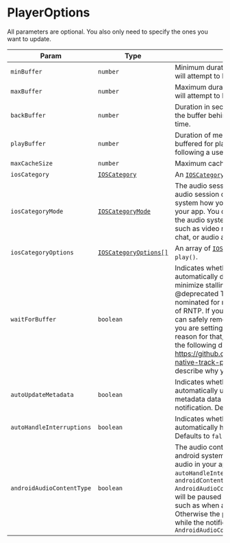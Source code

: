 # PlayerOptions

All parameters are optional. You also only need to specify the ones you want to update.

| Param | Type | Description | Android | iOS |
|-------|------|-------------|---------|-----|
| `minBuffer` | `number` | Minimum duration of media that the player will attempt to buffer in seconds. | ✅ | ✅ |
| `maxBuffer` | `number` | Maximum duration of media that the player will attempt to buffer in seconds. | ✅ | ❌ |
| `backBuffer` | `number` | Duration in seconds that should be kept in the buffer behind the current playhead time. | ✅ | ❌ |
| `playBuffer` | `number` | Duration of media in seconds that must be buffered for playback to start or resume following a user action such as a seek. | ✅ | ❌ |
| `maxCacheSize` | `number` | Maximum cache size in kilobytes. | ✅ | ❌ |
| `iosCategory` | [`IOSCategory`](../constants/ios-category.md) | An [`IOSCategory`](../constants/ios-category.md). Sets on `play()`. | ❌ | ✅  |
| `iosCategoryMode` | [`IOSCategoryMode`](../constants/ios-category-mode.md) | The audio session mode, together with the audio session category, indicates to the system how you intend to use audio in your app. You can use a mode to configure the audio system for specific use cases such as video recording, voice or video chat, or audio analysis. Sets on `play()`. | ❌ | ✅  |
| `iosCategoryOptions` | [`IOSCategoryOptions[]`](../constants/ios-category-options.md) | An array of [`IOSCategoryOptions`](../constants/ios-category-options.md). Sets on `play()`. | ❌ | ✅  |
| `waitForBuffer` | `boolean` | Indicates whether the player should automatically delay playback in order to minimize stalling. Defaults to `true`. @deprecated This option has been nominated for removal in a future version of RNTP. If you have this set to `true`, you can safely remove this from the options. If you are setting this to `false` and have a reason for that, please post a comment in the following discussion: https://github.com/doublesymmetry/react-native-track-player/pull/1695 and describe why you are doing so. | ✅ | ✅ |
| `autoUpdateMetadata` | `boolean` | Indicates whether the player should automatically update now playing metadata data in control center / notification. Defaults to `true`. | ✅ | ✅ |
| `autoHandleInterruptions` | `boolean` | Indicates whether the player should automatically handle audio interruptions. Defaults to `false`. | ✅ | ✅ |
| `androidAudioContentType` | `boolean` | The audio content type indicates to the android system how you intend to use audio in your app. With `autoHandleInterruptions: true` and `androidContentType: AndroidAudioContentType.Speech`, the audio will be paused during short interruptions, such as when a message arrives. Otherwise the playback volume is reduced while the notification is playing. Defaults to `AndroidAudioContentType.Music` | ✅ | ❌ |
